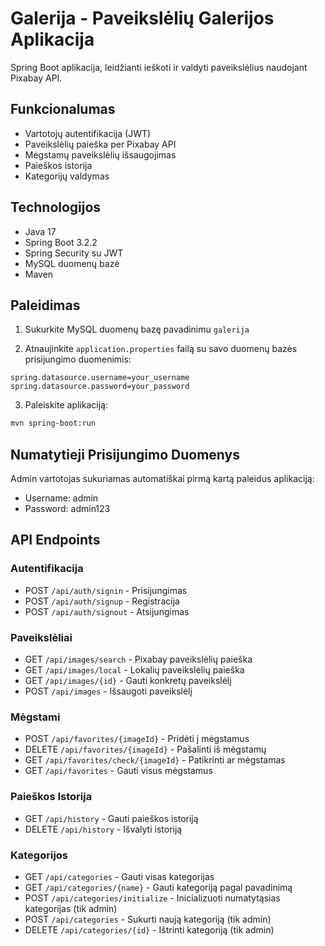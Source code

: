# Galerija - Paveikslėlių Galerijos Aplikacija

Spring Boot aplikacija, leidžianti ieškoti ir valdyti paveikslėlius naudojant Pixabay API.

## Funkcionalumas

- Vartotojų autentifikacija (JWT)
- Paveikslėlių paieška per Pixabay API
- Mėgstamų paveikslėlių išsaugojimas
- Paieškos istorija
- Kategorijų valdymas

## Technologijos

- Java 17
- Spring Boot 3.2.2
- Spring Security su JWT
- MySQL duomenų bazė
- Maven

## Paleidimas

1. Sukurkite MySQL duomenų bazę pavadinimu `galerija`

2. Atnaujinkite `application.properties` failą su savo duomenų bazės prisijungimo duomenimis:
```properties
spring.datasource.username=your_username
spring.datasource.password=your_password
```

3. Paleiskite aplikaciją:
```bash
mvn spring-boot:run
```

## Numatytieji Prisijungimo Duomenys

Admin vartotojas sukuriamas automatiškai pirmą kartą paleidus aplikaciją:
- Username: admin
- Password: admin123

## API Endpoints

### Autentifikacija
- POST `/api/auth/signin` - Prisijungimas
- POST `/api/auth/signup` - Registracija
- POST `/api/auth/signout` - Atsijungimas

### Paveikslėliai
- GET `/api/images/search` - Pixabay paveikslėlių paieška
- GET `/api/images/local` - Lokalių paveikslėlių paieška
- GET `/api/images/{id}` - Gauti konkretų paveikslėlį
- POST `/api/images` - Išsaugoti paveikslėlį

### Mėgstami
- POST `/api/favorites/{imageId}` - Pridėti į mėgstamus
- DELETE `/api/favorites/{imageId}` - Pašalinti iš mėgstamų
- GET `/api/favorites/check/{imageId}` - Patikrinti ar mėgstamas
- GET `/api/favorites` - Gauti visus mėgstamus

### Paieškos Istorija
- GET `/api/history` - Gauti paieškos istoriją
- DELETE `/api/history` - Išvalyti istoriją

### Kategorijos
- GET `/api/categories` - Gauti visas kategorijas
- GET `/api/categories/{name}` - Gauti kategoriją pagal pavadinimą
- POST `/api/categories/initialize` - Inicializuoti numatytąsias kategorijas (tik admin)
- POST `/api/categories` - Sukurti naują kategoriją (tik admin)
- DELETE `/api/categories/{id}` - Ištrinti kategoriją (tik admin)
